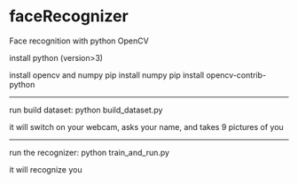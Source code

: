 # faceRecognizer
Face recognition with python OpenCV

install python (version>3)

install opencv and numpy
pip install numpy
pip install opencv-contrib-python 

________________________________________________________________

run build dataset:
python build_dataset.py

it will switch on your webcam, asks your name, and takes 9 pictures of you


_________________________________________________________________

run the recognizer:
python train_and_run.py

it will recognize you
